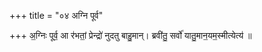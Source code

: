 +++
title = "०४ अग्नि पूर्व"

+++
अ॒ग्निः पूर्व॒ आ र॑भतां॒ प्रेन्द्रो॑ नुदतु बाहु॒मान्। ब्रवी॑तु॒ सर्वो॑ यातु॒मान॒यम॒स्मीत्येत्य॑ ॥